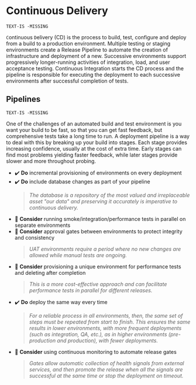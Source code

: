 # Continuous Delivery

`TEXT-IS -MISSING`

`C`ontinuous `D`elivery (CD) is the process to build, test, configure and deploy from a build to a production environment. Multiple testing or staging environments create a Release Pipeline to automate the creation of infrastructure and deployment of a new. Successive environments support progressively longer-running activities of integration, load, and user acceptance testing. Continuous Integration starts the CD process and the pipeline is responsible for executing the deployment to each successive environments after successful completion of tests.

## Pipelines

`TEXT-IS -MISSING`

One of the challenges of an automated build and test environment is you want your build to be fast, so that you can get fast feedback, but comprehensive tests take a long time to run. A deployment pipeline is a way to deal with this by breaking up your build into stages. Each stage provides increasing confidence, usually at the cost of extra time. Early stages can find most problems yielding faster feedback, while later stages provide slower and more throughout probing.

- ✔️ **Do** incremental provisioning of environments on every deployment
- ✔️ **Do** include database changes as part of your pipeline
    > *The database is a repository of the most valued and irreplaceable asset "our data" and preserving it accurately is imperative to continuous delivery.*
- 💭 **Consider** running smoke/integration/performance tests in parallel on separate environments
- 💭 **Consider** approval gates between environments to protect integrity and consistency
    > *UAT environments require a period where no new changes are allowed while manual tests are ongoing.*
- 💭 **Consider** provisioning a unique environment for performance tests and deleting after completion
    > *This is a more cost-effective approach and can facilitate performance tests in parallel for different releases.*
- ✔️ **Do** deploy the same way every time
    > *For a reliable process in all environments, then, the same set of steps must be repeated from start to finish. This ensures the same results in lower environments, with more frequent deployments (such as integration, QA, etc.), as in higher environments (pre-production and production), with fewer deployments.*
- 💭 **Consider** using continuous monitoring to automate release gates
    > *Gates allow automatic collection of health signals from external services, and then promote the release when all the signals are successful at the same time or stop the deployment on timeout.*
